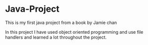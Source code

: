 # Java-Project
This is my first java project from a book by Jamie chan 


In this project I have used object oriented programming and use file handlers and learned a lot throughout the project.
 
